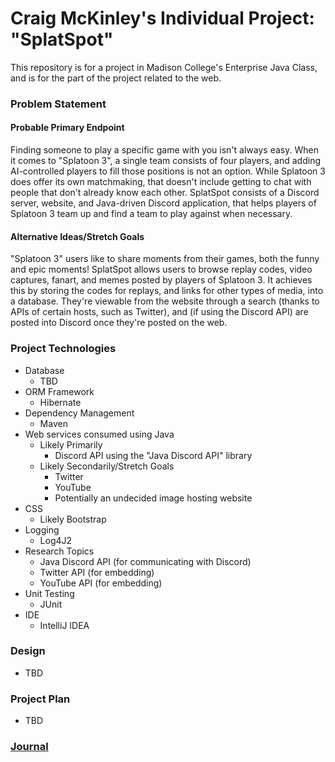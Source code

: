 # Craig McKinley's Individual Project: "SplatSpot"

This repository is for a project in Madison College's Enterprise Java Class, and is for the part of the project related to the web.

### Problem Statement

#### Probable Primary Endpoint

Finding someone to play a specific game with you isn't always easy. When it comes to "Splatoon 3", a single team consists of four players, and adding AI-controlled players to fill those positions is not an option. While Splatoon 3 does offer its own matchmaking, that doesn't include getting to chat with people that don't already know each other. SplatSpot consists of a Discord server, website, and Java-driven Discord application, that helps players of Splatoon 3 team up and find a team to play against when necessary.

#### Alternative Ideas/Stretch Goals

"Splatoon 3" users like to share moments from their games, both the funny and epic moments! SplatSpot allows users to browse replay codes, video captures, fanart, and memes posted by players of Splatoon 3. It achieves this by storing the codes for replays, and links for other types of media, into a database. They're viewable from the website through a search (thanks to APIs of certain hosts, such as Twitter), and (if using the Discord API) are posted into Discord once they're posted on the web.

### Project Technologies

- Database
  - TBD
- ORM Framework
  - Hibernate
- Dependency Management
  - Maven
- Web services consumed using Java
  - Likely Primarily
    - Discord API using the "Java Discord API" library
  - Likely Secondarily/Stretch Goals
    - Twitter
    - YouTube
    - Potentially an undecided image hosting website
- CSS
  - Likely Bootstrap
- Logging
  - Log4J2
- Research Topics
  - Java Discord API (for communicating with Discord)
  - Twitter API (for embedding)
  - YouTube API (for embedding)
- Unit Testing
  - JUnit
- IDE
  - IntelliJ IDEA

### Design
- TBD

### Project Plan
- TBD

### [Journal](journal.md)
